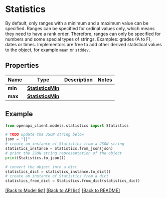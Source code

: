 # Statistics

By default, only ranges with a minimum and a maximum value can be specified. Ranges can be specified for ordinal values only, which means they need to have a rank order. Therefore, ranges can only be specified for numbers and some special types of strings. Examples: grades (A to F), dates or times. Implementors are free to add other derived statistical values to the object, for example `mean` or `stddev`.

## Properties

Name | Type | Description | Notes
------------ | ------------- | ------------- | -------------
**min** | [**StatisticsMin**](StatisticsMin.md) |  | 
**max** | [**StatisticsMin**](StatisticsMin.md) |  | 

## Example

```python
from openapi_client.models.statistics import Statistics

# TODO update the JSON string below
json = "{}"
# create an instance of Statistics from a JSON string
statistics_instance = Statistics.from_json(json)
# print the JSON string representation of the object
print(Statistics.to_json())

# convert the object into a dict
statistics_dict = statistics_instance.to_dict()
# create an instance of Statistics from a dict
statistics_from_dict = Statistics.from_dict(statistics_dict)
```
[[Back to Model list]](../README.md#documentation-for-models) [[Back to API list]](../README.md#documentation-for-api-endpoints) [[Back to README]](../README.md)


